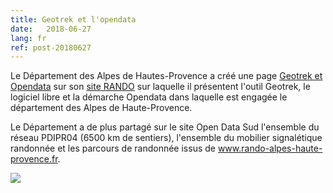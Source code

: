```yaml
---
title: Geotrek et l'opendata
date:   2018-06-27
lang: fr
ref: post-20180627
---
```



Le Département des Alpes de Hautes-Provence a créé une page [Geotrek et Opendata](http://www.rando-alpes-haute-provence.fr/informations/geotrek-et-opendata/) sur son [site RANDO](http://www.rando-alpes-haute-provence.fr) sur laquelle il présentent l'outil Geotrek, le logiciel libre et la démarche Opendata dans laquelle est engagée le département des Alpes de Haute-Provence.

Le Département a de plus partagé sur le site Open Data Sud l'ensemble du réseau PDIPR04 (6500 km de sentiers), l'ensemble du mobilier signalétique randonnée et les parcours de randonnée issus de www.rando-alpes-haute-provence.fr.

<img style="max-width: 100%;" src="{{ site.baseurl }}/assets/img/2018-07-13-rando-alpes-hp.png">
